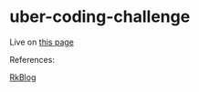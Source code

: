 # uber-coding-challenge

Live on [this page](http://104.131.56.12:8000/)

References:

[RkBlog](http://www.rkblog.rk.edu.pl/w/p/shops-near-you-geographic-features-geodjango/)
